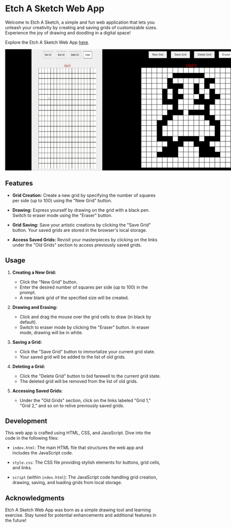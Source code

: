 # Etch A Sketch Web App

Welcome to Etch A Sketch, a simple and fun web application that lets you unleash your creativity by creating and saving grids of customizable sizes. Experience the joy of drawing and doodling in a digital space!

Explore the Etch A Sketch Web App [here](https://uliba3.github.io/Etch-A-Sketch/).

<div style="display: flex; justify-content: space-between;">
  <img src="assets\etchASketch.gif" alt="Etch A Sketch Web App" width="400">
  <img src="assets\plumber.png" alt="Etch A Sketch Screenshot" width="400">
</div>

## Features

- **Grid Creation:** Create a new grid by specifying the number of squares per side (up to 100) using the "New Grid" button.

- **Drawing:** Express yourself by drawing on the grid with a black pen. Switch to eraser mode using the "Eraser" button.

- **Grid Saving:** Save your artistic creations by clicking the "Save Grid" button. Your saved grids are stored in the browser's local storage.

- **Access Saved Grids:** Revisit your masterpieces by clicking on the links under the "Old Grids" section to access previously saved grids.

## Usage

1. **Creating a New Grid:**
   - Click the "New Grid" button.
   - Enter the desired number of squares per side (up to 100) in the prompt.
   - A new blank grid of the specified size will be created.

2. **Drawing and Erasing:**
   - Click and drag the mouse over the grid cells to draw (in black by default).
   - Switch to eraser mode by clicking the "Eraser" button. In eraser mode, drawing will be in white.

3. **Saving a Grid:**
   - Click the "Save Grid" button to immortalize your current grid state.
   - Your saved grid will be added to the list of old grids.

4. **Deleting a Grid:**
   - Click the "Delete Grid" button to bid farewell to the current grid state.
   - The deleted grid will be removed from the list of old grids.

5. **Accessing Saved Grids:**
   - Under the "Old Grids" section, click on the links labeled "Grid 1," "Grid 2," and so on to relive previously saved grids.

## Development

This web app is crafted using HTML, CSS, and JavaScript. Dive into the code in the following files:

- `index.html`: The main HTML file that structures the web app and includes the JavaScript code.

- `style.css`: The CSS file providing stylish elements for buttons, grid cells, and links.

- `script` (within `index.html`): The JavaScript code handling grid creation, drawing, saving, and loading grids from local storage.

## Acknowledgments

Etch A Sketch Web App was born as a simple drawing tool and learning exercise. Stay tuned for potential enhancements and additional features in the future!